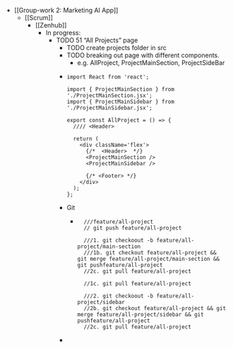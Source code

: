 - [[Group-work 2: Marketing AI App]]
	- [[Scrum]]
		- [[Zenhub]]
			- In progress:
				- TODO 51 “All Projects” page
					- TODO create projects folder in src
					- TODO breaking out page with different components.
						- e.g. AllProject, ProjectMainSection, ProjectSideBar
					- ```
					  import React from 'react';
					  
					  import { ProjectMainSection } from './ProjectMainSection.jsx';
					  import { ProjectMainSidebar } from './ProjectMainSidebar.jsx';
					  
					  export const AllProject = () => {
					    //// <Header>
					  
					    return (
					      <div className='flex'>
					        {/*  <Header>  */}
					        <ProjectMainSection />
					        <ProjectMainSidebar />
					  
					        {/* <Footer> */}
					      </div>
					    );
					  };
					  
					  ```
					- Git
						- ```
						    ///feature/all-project
						    // git push feature/all-project
						  
						    ///1. git checkoout -b feature/all-project/main-section
						    ///1b. git checkout feature/all-project && git merge feature/all-project/main-section && git pushfeature/all-project
						    //2c. git pull feature/all-project
						  
						    //1c. git pull feature/all-project
						  
						    ///2. git checkoout -b feature/all-project/sidebar
						    //2b. git checkout feature/all-project && git merge feature/all-project/sidebar && git pushfeature/all-project
						    //2c. git pull feature/all-project
						  ```
					-